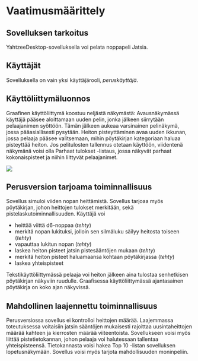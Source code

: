 # Vaatimusmäärittely

## Sovelluksen tarkoitus

YahtzeeDesktop-sovelluksella voi pelata noppapeli Jatsia.

## Käyttäjät

Sovelluksella on vain yksi käyttäjärooli, *peruskäyttäjä*.

## Käyttöliittymäluonnos

Graafinen käyttöliittymä koostuu neljästä näkymästä: Avausnäkymässä käyttäjä pääsee aloittamaan uuden pelin, jonka jälkeen siirrytään pelaajanimen syöttöön. Tämän jälkeen aukeaa varsinainen pelinäkymä, jossa pääasiallisesti pysytään. Heiton pisteyttäminen avaa uuden ikkunan, jossa pelaaja pääsee valitsemaan, mihin pöytäkirjan kategoriaan haluaa pisteyttää heiton. Jos pelitulosten tallennus otetaan käyttöön, viidentenä näkymänä voisi olla Parhaat tulokset -listaus, jossa näkyvät parhaat kokonaispisteet ja niihin liittyvät pelaajanimet.

<img src="https://github.com/jenkarper/YahtzeeDesktop/blob/master/dokumentaatio/kuvat/gui_luonnos.png" wifth="800">

## Perusversion tarjoama toiminnallisuus

Sovellus simuloi viiden nopan heittämistä. Sovellus tarjoaa myös pöytäkirjan, johon heittojen tulokset merkitään, sekä pistelaskutoiminnallisuuden. Käyttäjä voi

* heittää viittä d6-noppaa (_tehty_)
* merkitä nopan lukituksi, jolloin sen silmäluku säilyy heitosta toiseen (_tehty_)
* vapauttaa lukitun nopan (_tehty_)
* laskea heiton pisteet jatsin pistesääntöjen mukaan (_tehty_)
* merkitä heiton pisteet haluamaansa kohtaan pöytäkirjassa (_tehty_)
* laskea yhteispisteet

Tekstikäyttöliittymässä pelaaja voi heiton jälkeen aina tulostaa senhetkisen pöytäkirjan näkyviin ruudulle. Graafisessa käyttöliittymässä ajantasainen pöytäkirja on koko ajan näkyvissä.

## Mahdollinen laajennettu toiminnallisuus

Perusversiossa sovellus ei kontrolloi heittojen määrää. Laajemmassa toteutuksessa voitaisiin jatsin sääntöjen mukaisesti rajoittaa uusintaheittojen määrää kahteen ja kierrosten määrää viiteentoista. Sovellukseen voisi myös liittää pistetietokannan, johon pelaaja voi halutessaan tallentaa yhteispisteensä. Tietokannasta voisi hakea Top 10 -listan sovelluksen lopetusnäkymään. Sovellus voisi myös tarjota mahdollisuuden moninpeliin.

